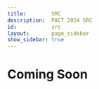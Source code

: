```yaml
---
title:        SRC
description:  PACT 2024 SRC
id:           src
layout:       page_sidebar
show_sidebar: true
---
```


# Coming Soon
